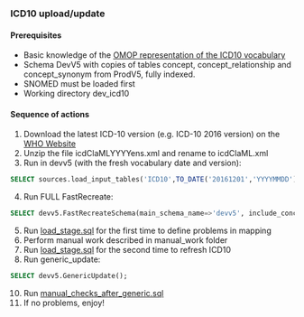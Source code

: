 ### ICD10 upload/update

#### Prerequisites
- Basic knowledge of the [OMOP representation of the ICD10 vocabulary](https://www.ohdsi.org/web/wiki/doku.php?id=documentation:vocabulary:icd10)
- Schema DevV5 with copies of tables concept, concept_relationship and concept_synonym from ProdV5, fully indexed.
- SNOMED must be loaded first
- Working directory dev_icd10

#### Sequence of actions
1. Download the latest ICD-10 version (e.g. ICD-10 2016 version) on the [WHO Website](http://apps.who.int/classifications/apps/icd/ClassificationDownload/DLArea/Download.aspx) 
2. Unzip the file icdClaMLYYYYens.xml and rename to icdClaML.xml
3. Run in devv5 (with the fresh vocabulary date and version): 
```sql
SELECT sources.load_input_tables('ICD10',TO_DATE('20161201','YYYYMMDD'),'2016 Release');
```
4. Run FULL FastRecreate:
```sql
SELECT devv5.FastRecreateSchema(main_schema_name=>'devv5', include_concept_ancestor=>false, include_deprecated_rels=>true, include_synonyms=>true);
```
5. Run [load_stage.sql](https://github.com/OHDSI/Vocabulary-v5.0/blob/icd10-documentation/ICD10/load_stage.sql) for the first time to define problems in mapping
6. Perform manual work described in manual_work folder
7. Run [load_stage.sql](https://github.com/OHDSI/Vocabulary-v5.0/blob/icd10-documentation/ICD10/load_stage.sql) for the second time to refresh ICD10
8. Run generic_update: 
```sql
SELECT devv5.GenericUpdate();
```
10. Run [manual_checks_after_generic.sql](https://github.com/OHDSI/Vocabulary-v5.0/blob/master/working/manual_checks_after_generic.sql)
11. If no problems, enjoy!
